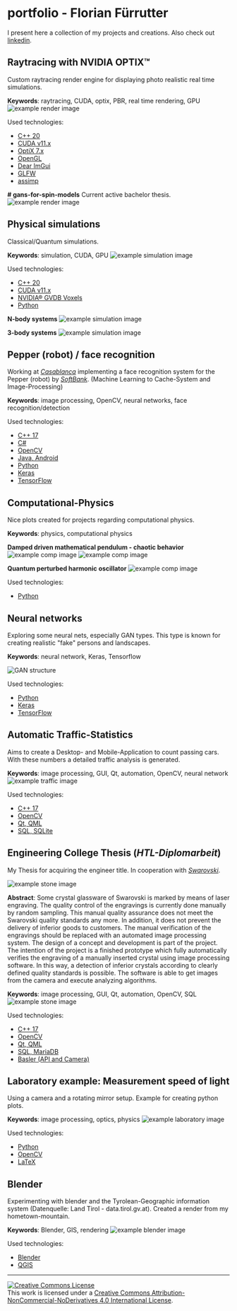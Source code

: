 # portfolio - Florian Fürrutter
I present here a collection of my projects and creations. Also check out [linkedin](https://www.linkedin.com/in/florian-f%C3%BCrrutter-a4b7b2142/).

## Raytracing with NVIDIA OPTIX™
Custom raytracing render engine for displaying photo realistic real time simulations.

**Keywords**: raytracing, CUDA, optix, PBR, real time rendering, GPU
![example render image](/img/ray_tracing0.PNG)

Used technologies:
- [C++ 20](https://isocpp.org/)
- [CUDA v11.x](https://developer.nvidia.com/cuda-zone)
- [OptiX 7.x](https://developer.nvidia.com/optix)
- [OpenGL](https://www.opengl.org/)
- [Dear ImGui](https://github.com/ocornut/imgui)
- [GLFW](https://github.com/glfw/glfw)
- [assimp](https://github.com/assimp/assimp)

**# gans-for-spin-models** 
Current active bachelor thesis.
![example render image](/img/spin_lattice.png)

## Physical simulations
Classical/Quantum simulations.

**Keywords**: simulation, CUDA, GPU
![example simulation image](/img/sim1.PNG)

Used technologies:
- [C++ 20](https://isocpp.org/)
- [CUDA v11.x](https://developer.nvidia.com/cuda-zone)
- [NVIDIA® GVDB Voxels](https://github.com/NVIDIA/gvdb-voxels)
- [Python](https://www.python.org/)

**N-body systems** 
![example simulation image](/img/sim2.png)

**3-body systems**
![example simulation image](/img/sim3.png)

## Pepper (robot) / face recognition
Working at [*Casablanca*](https://www.casablanca.at/) implementing a face recognition system for the Pepper (robot) by [*SoftBank*](https://group.softbank/en). (Machine Learning to Cache-System and Image-Processing)

**Keywords**: image processing, OpenCV, neural networks, face recognition/detection

Used technologies:
- [C++ 17](https://isocpp.org/)
- [C#](https://docs.microsoft.com/en-us/dotnet/csharp/)
- [OpenCV](https://github.com/opencv/opencv)
- [Java, Android](https://www.java.com/)
- [Python](https://www.python.org/)
- [Keras](https://keras.io/)
- [TensorFlow](https://www.tensorflow.org/)

## Computational-Physics
Nice plots created for projects regarding computational physics.

**Keywords**: physics, computational physics

**Damped driven mathematical pendulum - chaotic behavior**
![example comp image](/img/comp0.png)
![example comp image](/img/comp2.png)

**Quantum perturbed harmonic oscillator**
![example comp image](/img/comp1.png)

Used technologies:
- [Python](https://www.python.org/)

## Neural networks
Exploring some neural nets, especially GAN types. This type is known for creating realistic "fake" persons and landscapes.

**Keywords**: neural network, Keras, Tensorflow

![GAN structure](/img/gan1.png)

Used technologies:
- [Python](https://www.python.org/)
- [Keras](https://keras.io/)
- [TensorFlow](https://www.tensorflow.org/)

## Automatic Traffic-Statistics 
Aims to create a Desktop- and Mobile-Application to count passing cars. With these numbers a detailed traffic analysis is generated.

**Keywords**: image processing, GUI, Qt, automation, OpenCV, neural network
![example traffic image](/img/traffic_stat0.png)

Used technologies:
- [C++ 17](https://isocpp.org/)
- [OpenCV](https://github.com/opencv/opencv)
- [Qt, QML](https://www.qt.io/)
- [SQL, SQLite](https://www.sqlite.org/index.html)

## Engineering College Thesis (*HTL-Diplomarbeit*)
My Thesis for acquiring the engineer title. In cooperation with [*Swarovski*](https://www.swarovski.com). 

![example stone image](/img/htl_thesis1.jpg)

**Abstract**:
Some crystal glassware of Swarovski is marked by means of laser engraving. The 
quality control of the engravings is currently done manually by random sampling. This manual quality assurance does not meet the Swarovski quality standards any more. In addition, it does not prevent the delivery of inferior goods to customers. 
The manual verification of the engravings should be replaced with an automated image processing system. The design of a concept and development is part of the project. The intention of the project is a finished prototype which fully automatically verifies the engraving of a manually inserted crystal using image processing software. In this way, a detection of inferior crystals according to clearly defined quality standards is possible. The software is able to get images from the camera and execute analyzing algorithms. 

**Keywords**: image processing, GUI, Qt, automation, OpenCV, SQL
![example stone image](/img/htl_thesis0.PNG)

Used technologies:
- [C++ 17](https://isocpp.org/)
- [OpenCV](https://github.com/opencv/opencv)
- [Qt, QML](https://www.qt.io/)
- [SQL, MariaDB](https://mariadb.org/)
- [Basler (API and Camera)](https://www.baslerweb.com/de/)

## Laboratory example: Measurement speed of light
Using a camera and a rotating mirror setup. Example for creating python plots.

**Keywords**: image processing, optics, physics
![example laboratory image](/img/lab0.png)

Used technologies:
- [Python](https://www.python.org/)
- [OpenCV](https://github.com/opencv/opencv)
- [LaTeX](https://www.latex-project.org/)

## Blender
Experimenting with blender and the Tyrolean-Geographic information system (Datenquelle: Land Tirol - data.tirol.gv.at). Created a render from my hometown-mountain.

**Keywords**: Blender, GIS, rendering
![example blender image](/img/blender_gis0.png)

Used technologies:
- [Blender](https://www.blender.org/)
- [QGIS](https://www.qgis.org/de/site/index.html)

___
<a rel="license" href="http://creativecommons.org/licenses/by-nc-nd/4.0/"><img alt="Creative Commons License" style="border-width:0" src="https://i.creativecommons.org/l/by-nc-nd/4.0/88x31.png" /></a><br />This work is licensed under a <a rel="license" href="http://creativecommons.org/licenses/by-nc-nd/4.0/">Creative Commons Attribution-NonCommercial-NoDerivatives 4.0 International License</a>.
